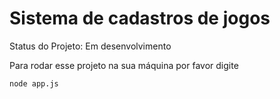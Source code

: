 <h1> Sistema de cadastros de jogos </h1>

Status do Projeto: Em desenvolvimento

Para rodar esse projeto na sua máquina por favor digite

```
node app.js
```
